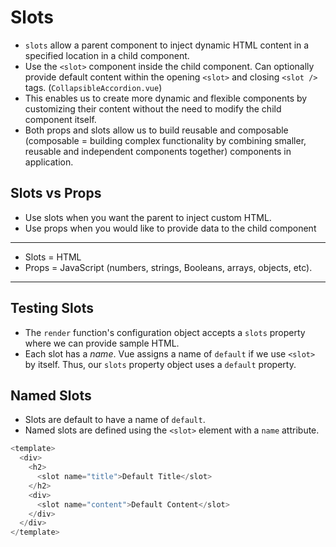 # Slots

- `slots` allow a parent component to inject dynamic HTML content in a specified location in a child component.
- Use the `<slot>` component inside the child component. Can optionally provide default content within the opening `<slot>` and closing `<slot />` tags. (`CollapsibleAccordion.vue`)
- This enables us to create more dynamic and flexible components by customizing their content without the need to modify the child component itself.
- Both props and slots allow us to build reusable and composable (composable = building complex functionality by combining smaller, reusable and independent components together) components in application.

## Slots vs Props

- Use slots when you want the parent to inject custom HTML.
- Use props when you would like to provide data to the child component

---

- Slots = HTML
- Props = JavaScript (numbers, strings, Booleans, arrays, objects, etc).

---

## Testing Slots

- The `render` function's configuration object accepts a `slots` property where we can provide sample HTML.
- Each slot has a _name_. Vue assigns a name of `default` if we use `<slot>` by itself. Thus, our `slots` property object uses a `default` property.

## Named Slots

- Slots are default to have a name of `default`.
- Named slots are defined using the `<slot>` element with a `name` attribute.

```js
<template>
  <div>
    <h2>
      <slot name="title">Default Title</slot>
    </h2>
    <div>
      <slot name="content">Default Content</slot>
    </div>
  </div>
</template>
```
